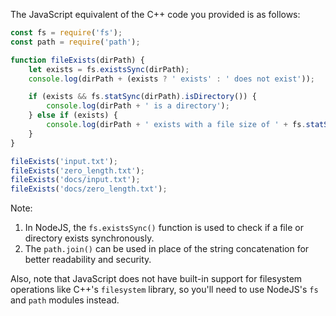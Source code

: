 The JavaScript equivalent of the C++ code you provided is as follows:

```javascript
const fs = require('fs');
const path = require('path');

function fileExists(dirPath) {
    let exists = fs.existsSync(dirPath);
    console.log(dirPath + (exists ? ' exists' : ' does not exist'));

    if (exists && fs.statSync(dirPath).isDirectory()) {
        console.log(dirPath + ' is a directory');
    } else if (exists) {
        console.log(dirPath + ' exists with a file size of ' + fs.statSync(dirPath).size + ' bytes.');
    }
}

fileExists('input.txt');
fileExists('zero_length.txt');
fileExists('docs/input.txt');
fileExists('docs/zero_length.txt');
```

Note: 
1. In NodeJS, the `fs.existsSync()` function is used to check if a file or directory exists synchronously.
2. The `path.join()` can be used in place of the string concatenation for better readability and security. 

Also, note that JavaScript does not have built-in support for filesystem operations like C++'s `filesystem` library, so you'll need to use NodeJS's `fs` and `path` modules instead.
